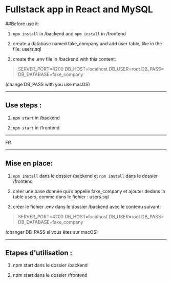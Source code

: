﻿# Fullstack app in React and MySQL

##Before use it:

1) `npm install` in /backend and `npm install` in /frontend

2) create a database named fake_company and add user table, like in the file: users.sql

3) create the .env file in /backend with this content:
> SERVER_PORT=4200 
> DB_HOST=localhost 
> DB_USER=root 
> DB_PASS= 
> DB_DATABASE=fake_company 

(change DB_PASS with you use macOS)

***

## Use steps :
1) `npm start` in /backend

2) `npm start`  in /frontend

***
FR
***

## Mise en place:

1) `npm install` dans le dossier /backend et `npm install` dans le dossier /frontend

2) créer une base donnée qui s'appelle fake_company et ajouter dedans la table users, comme dans le fichier : users.sql

3) créer le fichier .env dans le dossier /backend avec le contenu suivant:
> SERVER_PORT=4200 
> DB_HOST=localhost 
> DB_USER=root 
> DB_PASS= 
> DB_DATABASE=fake_company 

(changer DB_PASS si vous êtes sur macOS)

***

## Etapes d'utilisation :
1) npm start dans le dossier /backend

2) npm start dans le dossier /frontend
